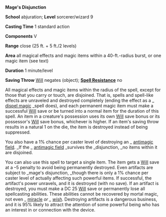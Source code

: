  **Mage's Disjunction**

**School** abjuration; **Level** sorcerer/wizard 9

**Casting Time** 1 standard action

**Components** V

**Range** close (25 ft. + 5 ft./2 levels)

**Area** all magical effects and magic items within a 40-ft.-radius burst, or one magic item (see text)

**Duration** 1 minute/level

**Saving Throw** [Will](../combat.md#_will) negates (object); **[Spell Resistance](../glossary.md#_spell-resistance)** no

All magical effects and magic items within the radius of the spell, except for those that you carry or touch, are disjoined. That is, spells and spell-like effects are unraveled and destroyed completely (ending the effect as a _ [dispel magic](dispelMagic.md#_dispel-magic) _spell does), and each permanent magic item must make a successful [Will](../combat.md#_will) save or be turned into a normal item for the duration of this spell. An item in a creature's possession uses its own [Will](../combat.md#_will) save bonus or its possessor's [Will](../combat.md#_will) save bonus, whichever is higher. If an item's saving throw results in a natural 1 on the die, the item is destroyed instead of being suppressed.

You also have a 1% chance per caster level of destroying an _ [antimagic field](antimagicField.md#_antimagic-field). _If the _ [antimagic field](antimagicField.md#_antimagic-field) _survives the _disjunction, _no items within it are disjoined.

You can also use this spell to target a single item. The item gets a [Will](../combat.md#_will) save at a –5 penalty to avoid being permanently destroyed. Even artifacts are subject to _mage's disjunction, _though there is only a 1% chance per caster level of actually affecting such powerful items. If successful, the artifact's power unravels, and it is destroyed (with no save). If an artifact is destroyed, you must make a DC 25 [Will](../combat.md#_will) save or permanently lose all spellcasting abilities. These abilities cannot be recovered by mortal magic, not even _ [miracle](miracle.md#_miracle) _or _ [wish](wish.md#_wish)_. Destroying artifacts is a dangerous business, and it is 95% likely to attract the attention of some powerful being who has an interest in or connection with the device.

